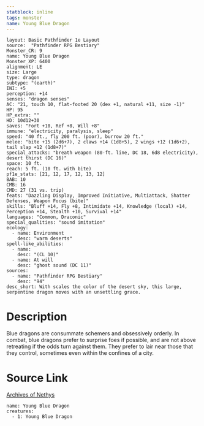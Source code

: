 ```yaml
---
statblock: inline
tags: monster
name: Young Blue Dragon
---
```

```statblock
layout: Basic Pathfinder 1e Layout
source:  "Pathfinder RPG Bestiary"
Monster_CR: 9
name: Young Blue Dragon
Monster_XP: 6400
alignment: LE
size: Large
type: dragon
subtype: "(earth)"
INI: +5
perception: +14
senses: "dragon senses"
AC: "21, touch 10, flat-footed 20 (dex +1, natural +11, size -1)"
HP: 95
HP_extra: ""
HD: 10d12+30
saves: "Fort +10, Ref +8, Will +8"
immune: "electricity, paralysis, sleep"
speed: "40 ft., fly 200 ft. (poor), burrow 20 ft."
melee: "bite +15 (2d6+7), 2 claws +14 (1d8+5), 2 wings +12 (1d6+2), tail slap +12 (1d8+7)"
special_attacks: "breath weapon (80-ft. line, DC 18, 6d8 electricity), desert thirst (DC 16)"
space: 10 ft.
reach: 5 ft. (10 ft. with bite)
pf1e_stats: [21, 12, 17, 12, 13, 12]
BAB: 10
CMB: 16
CMD: 27 (31 vs. trip)
feats: "Dazzling Display, Improved Initiative, Multiattack, Shatter Defenses, Weapon Focus (bite)"
skills: "Bluff +14, Fly +8, Intimidate +14, Knowledge (local) +14, Perception +14, Stealth +10, Survival +14"
languages: "Common, Draconic"
special_qualities: "sound imitation"
ecology:
  - name: Environment
    desc: "warm deserts"
spell-like_abilities:
  - name:
    desc: "(CL 10)"
  - name: At will
    desc: "ghost sound (DC 11)"
sources:
  - name: "Pathfinder RPG Bestiary"
    desc: "94"
desc_short: With scales the color of the desert sky, this large, serpentine dragon moves with an unsettling grace.
```
# Description
Blue dragons are consummate schemers and obsessively orderly. In combat, blue dragons prefer to surprise foes if possible, and are not above retreating if the odds turn against them. They prefer to lair near those that they control, sometimes even within the confines of a city.
# Source Link
[Archives of Nethys](https://aonprd.com/MonsterDisplay.aspx?ItemName=Young%20Blue%20Dragon)
```encounter-table
name: Young Blue Dragon
creatures:
  - 1: Young Blue Dragon
```
